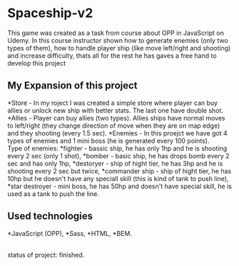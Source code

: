 # Spaceship-v2
This game was created as a task from course about OPP in JavaScript on Udemy. In this course instructor shown how to generate enemies (only two types of them), how to handle player ship (like move left/right and shooting) and increase difficulty, thats all for the rest he has gaves a free hand to develop this project 
<br/>
## My Expansion of this project 
*Store - In my roject I was created a simple store where player can buy allies or unlock new ship with better stats. The last one have double shot.
*Allies - Player can buy allies (two types). Allies ships have normal moves to left/right (they change direction of move when they are on map edge) and they shooting (every 1.5 sec).
*Enemies - In this proejct we have got 4 types of enemies and 1 mini boss (he is generated every 100 points).<br/>
Type of enemies:
*fighter - bassic ship, he has only 1hp and he is shooting every 2 sec (only 1 shot),
*bomber - basic ship, he has drops bomb every 2 sec and has only 1hp,
*destoryer - ship of hight tier, he has 3hp and he is shooting every 2 sec but twice,
*commander ship - ship of hight tier, he has 10hp but he doesn't have any speciall skill (this is kind of tank to push line),
*star destroyer - mini boss, he has 50hp and doesn't have special skill, he is used as a tank to push the line.
<br/>

## Used technologies
*JavaScript (OPP),
*Sass, 
*HTML,
*BEM.

<br/>
status of project: finished.
